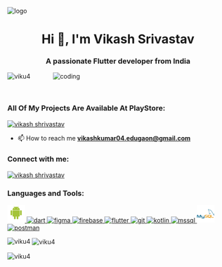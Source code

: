 ![logo](https://github.com/viku4/viku4/blob/main/Blue%20Yellow%20Futuristic%20Virtual%20Technology%20Blog%20Banner.png)
<h1 align="center">Hi 👋, I'm Vikash Srivastav</h1>
<h3 align="center">A passionate Flutter developer from India</h3>
<img align="right" alt="coding" width="400" src="https://user-images.githubusercontent.com/55389276/140866485-8fb1c876-9a8f-4d6a-98dc-08c4981eaf70.gif">

<p align="left"> <img src="[https://komarev.com/ghpvc/?username=viku4&label=Profile%20views&color=0e75b6&style=flat](https://www.linkedin.com/in/vikash-srivastav-68b126233/)" alt="viku4" /> </p>

<p align="left"> <a href="https://twitter.com/" target="blank"><img src="https://img.shields.io/twitter/follow/?logo=twitter&style=for-the-badge" alt="" /></a> </p>
<h3 align="left">All Of My Projects Are Available At PlayStore:</h3>
<p align="left">
<a href="https://www.linkedin.com/in/vikash-srivastav-68b126233/" target="blank"><img align="center" src="https://img.etimg.com/thumb/width-640,height-480,imgsize-7588,resizemode-75,msid-94856434/magazines/panache/google-to-offer-more-visibility-to-apps-on-play-store-tech-giant-working-on-listing-layout/google-play.jpg" alt="vikash shrivastav" height="30" width="40" /></a>
</p>
<!-- - 👨‍💻 All of my projects are available at PlayStore [https://www.linkedin.com/in/vikash-shrivastav-68b126233/] -->

- 📫 How to reach me **vikashkumar04.edugaon@gmail.com**

<h3 align="left">Connect with me:</h3>
<p align="left">
<a href="https://www.linkedin.com/in/vikash-srivastav-68b126233/" target="blank"><img align="center" src="https://raw.githubusercontent.com/rahuldkjain/github-profile-readme-generator/master/src/images/icons/Social/linked-in-alt.svg" alt="vikash shrivastav" height="30" width="40" /></a>
</p>

<h3 align="left">Languages and Tools:</h3>
<p align="left"> <a href="https://developer.android.com" target="_blank" rel="noreferrer"> <img src="https://raw.githubusercontent.com/devicons/devicon/master/icons/android/android-original-wordmark.svg" alt="android" width="40" height="40"/> </a> <a href="https://dart.dev" target="_blank" rel="noreferrer"> <img src="https://www.vectorlogo.zone/logos/dartlang/dartlang-icon.svg" alt="dart" width="40" height="40"/> </a> <a href="https://www.figma.com/" target="_blank" rel="noreferrer"> <img src="https://www.vectorlogo.zone/logos/figma/figma-icon.svg" alt="figma" width="40" height="40"/> </a> <a href="https://firebase.google.com/" target="_blank" rel="noreferrer"> <img src="https://www.vectorlogo.zone/logos/firebase/firebase-icon.svg" alt="firebase" width="40" height="40"/> </a> <a href="https://flutter.dev" target="_blank" rel="noreferrer"> <img src="https://www.vectorlogo.zone/logos/flutterio/flutterio-icon.svg" alt="flutter" width="40" height="40"/> </a> <a href="https://git-scm.com/" target="_blank" rel="noreferrer"> <img src="https://www.vectorlogo.zone/logos/git-scm/git-scm-icon.svg" alt="git" width="40" height="40"/> </a> <a href="https://kotlinlang.org" target="_blank" rel="noreferrer"> <img src="https://www.vectorlogo.zone/logos/kotlinlang/kotlinlang-icon.svg" alt="kotlin" width="40" height="40"/> </a> <a href="https://www.microsoft.com/en-us/sql-server" target="_blank" rel="noreferrer"> <img src="https://www.svgrepo.com/show/303229/microsoft-sql-server-logo.svg" alt="mssql" width="40" height="40"/> </a> <a href="https://www.mysql.com/" target="_blank" rel="noreferrer"> <img src="https://raw.githubusercontent.com/devicons/devicon/master/icons/mysql/mysql-original-wordmark.svg" alt="mysql" width="40" height="40"/> </a> <a href="https://postman.com" target="_blank" rel="noreferrer"> <img src="https://www.vectorlogo.zone/logos/getpostman/getpostman-icon.svg" alt="postman" width="40" height="40"/> </a> </p>

<p><img align="left" src="https://github-readme-stats.vercel.app/api/top-langs?username=viku4&show_icons=true&locale=en&layout=compact" alt="viku4" /></p>

<p>&nbsp;<img align="center" src="https://github-readme-stats.vercel.app/api?username=viku4&show_icons=true&locale=en" alt="viku4" /></p>

<p><img align="center" src="https://github-readme-streak-stats.herokuapp.com/?user=viku4&" alt="viku4" /></p>
